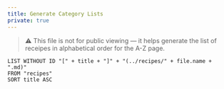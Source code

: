 ```yaml
---
title: Generate Category Lists
private: true
---
```


> ⚠️ This file is not for public viewing — it helps generate the list of receipes in alphabetical order for the A-Z page.


```dataview
LIST WITHOUT ID "[" + title + "]" + "(../recipes/" + file.name + ".md)"
FROM "recipes"
SORT title ASC
```
